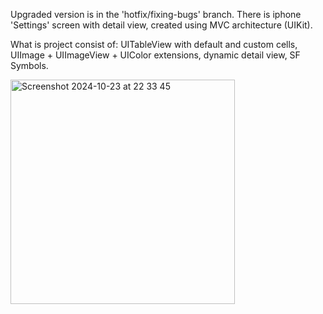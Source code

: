 Upgraded version is in the 'hotfix/fixing-bugs' branch. There is iphone 'Settings' screen with detail view, created using MVC architecture (UIKit). 

What is project consist of: UITableView with default and custom cells, UIImage + UIImageView + UIColor extensions, dynamic detail view, SF Symbols.

<img width="359" alt="Screenshot 2024-10-23 at 22 33 45" src="https://github.com/user-attachments/assets/bc55d543-ef4b-4e44-9af5-a0a4e29246c2">
